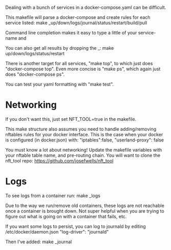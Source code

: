 Dealing with a bunch of services in a docker-compose.yaml can be difficult.

This makefile will parse a docker-compose and create rules for each service listed:
make <service>_up/down/logs/journal/status/restart/build/pull

Command line completion makes it easy to type a little of your service-name and <tab>

You can also get all results by dropping the <service>_:
make up/down/logs/status/restart

There is another target for all services, "make top", to which just does "docker-compose top".
Even more concise is "make ps", which again just does "docker-compose ps".

You can test your yaml formatting with "make test".


Networking
==========
If you don't want this, just set NFT_TOOL=true in the makefile.


This make structure also assumes you need to handle adding/removing nftables rules for your docker interface.
This is the case when your docker is configured (in docker.json) with:
    "iptables":false,
    "userland-proxy": false

You must know a lot about networking!
Update the makefile variables with your nftable table name, and pre-routing chain.
You will want to clone the nft_tool repo: https://github.com/josefwells/nft_tool


Logs
====
To see logs from a container run:
 make <container>_logs

Due to the way we run/remove old containers, these logs are not reachable once a
container is brought down.  Not super helpful when you are trying to figure out
what is going on with a container that fails, etc.

If you want some logs to persist, you can log to journald by editing /etc/docker/daemon.json
    "log-driver": "journald"

Then I've added:
 make <container>_journal
